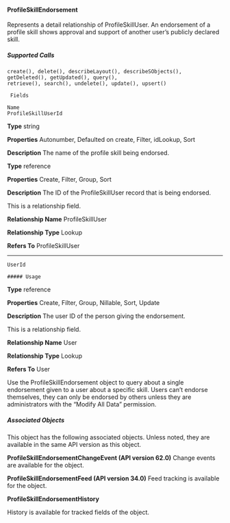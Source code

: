 #### ProfileSkillEndorsement

Represents a detail relationship of ProfileSkillUser. An endorsement of a profile skill shows approval and support of another user’s publicly
declared skill.

##### Supported Calls
```
create(), delete(), describeLayout(), describeSObjects(), getDeleted(), getUpdated(), query(),
retrieve(), search(), undelete(), update(), upsert()

 Fields

```
```
Name
ProfileSkillUserId

```

**Type**
string

**Properties**
Autonumber, Defaulted on create, Filter, idLookup, Sort

**Description**
The name of the profile skill being endorsed.

**Type**
reference

**Properties**
Create, Filter, Group, Sort

**Description**
The ID of the ProfileSkillUser record that is being endorsed.

This is a relationship field.

**Relationship Name**
ProfileSkillUser

**Relationship Type**
Lookup

**Refers To**
ProfileSkillUser


-----

```
UserId

##### Usage

```

**Type**
reference

**Properties**
Create, Filter, Group, Nillable, Sort, Update

**Description**
The user ID of the person giving the endorsement.

This is a relationship field.

**Relationship Name**
User

**Relationship Type**
Lookup

**Refers To**
User


Use the ProfileSkillEndorsement object to query about a single endorsement given to a user about a specific skill. Users can’t endorse
themselves, they can only be endorsed by others unless they are administrators with the “Modify All Data” permission.

##### Associated Objects

This object has the following associated objects. Unless noted, they are available in the same API version as this object.

**ProfileSkillEndorsementChangeEvent (API version 62.0)**
Change events are available for the object.

**ProfileSkillEndorsementFeed (API version 34.0)**
Feed tracking is available for the object.

**ProfileSkillEndorsementHistory**

History is available for tracked fields of the object.
